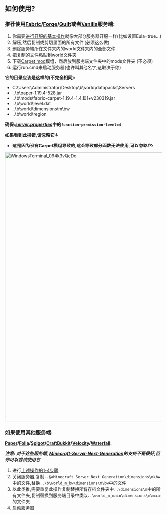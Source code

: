## 如何使用?

### 推荐使用[Fabric](https://fabricmc.net/use/server/)/[Forge](https://files.minecraftforge.net/net/minecraftforge/forge/)/[Quilt](https://quiltmc.org/en/install/server/)或者[Vanilla](https://www.minecraft.net/en-us/download/server)服务端:

1. 你需要[进行开服的基本操作](https://minecraft.fandom.com/wiki/Tutorials/Setting_up_a_server)就像大部分服务器开服一样(比如设置Eula=true...)
2. 解压,然后复制或剪切里面的所有文件 (必须这么做)
3. 删除服务端所在文件夹内的world文件夹内的全部文件
4. 把复制的文件粘贴到world文件夹
5. 下载[Carpet mod](https://modrinth.com/mod/carpet)模组，然后放到服务端文件夹中的mods文件夹 (不必须)
6. 运行run.cmd来启动服务器(也许叫其他名字,这取决于你)

**它的目录应该是这样的(不完全相同):**

- C:\Users\Administrator\Desktop\b\world\datapacks\Servers
- ..\b\paper-1.19.4-528.jar
- ..\b\mods\fabric-carpet-1.19.4-1.4.101+v230319.jar
- ..\b\world\level.dat
- ..\b\world\dimensions\m\bw
- ..\b\world\region

**确保:[_server.properties_](https://minecraft.fandom.com/wiki/Server.properties)中的`function-permission-level=4`**

**如果看到此报错,请忽略它↓**
- **这是因为没有Carpet模组导致的,这会导致部分函数无法使用,可以忽略它:**
<img width="865" alt="WindowsTerminal_094k3vQeDo" src="https://github.com/LingLing1301/Minecraft-Server-Next-Generation/assets/65935235/c888409b-96ac-445a-9920-e11f923acbe1">

### 如果使用其他服务端:

**[Paper](https://papermc.io/downloads/paper)/[Folia](https://papermc.io/software/folia)/[Spigot](https://getbukkit.org/download/spigot)/[CraftBukkit](https://getbukkit.org/download/craftbukkit)/[Velocity](https://papermc.io/downloads/velocity)/[Waterfall](https://papermc.io/downloads/waterfall):**

**_注意: 对于这些服务端, [Minecraft-Server-Next-Generation](README.md)的支持不是很好,但你可以尝试使用它_**

1. 进行[上述操作的1-4步骤](#推荐使用)
2. 关闭服务器,复制`..§aMinecraft Server Next Generation\dimensions\m\bw`中的文件,替换`..\b\world_m_bw\dimensions\m\bw`中的文件
3. 以此类推,需要重复此操作复制替换所有存档文件夹中`..\dimensions\m`中的所有文件夹,复制替换到服务端目录中类似`..\world_m_main\dimensions\m\main`的文件夹
4. 启动服务器



















